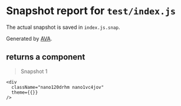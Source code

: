 # Snapshot report for `test/index.js`

The actual snapshot is saved in `index.js.snap`.

Generated by [AVA](https://ava.li).

## returns a component

> Snapshot 1

    <div
      className="nano120drhm nano1vc4jov"
      theme={{}}
    />
